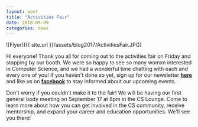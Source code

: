 ```yaml
---
layout: post
title: "Activities Fair"
date: 2018-09-09
categories: news
---
```

![Flyer]({{ site.url }}/assets/blog2017/ActivitiesFair.JPG)

Hi everyone! Thank you all for coming out to the activities fair on Friday and stopping by our booth. We were so happy to see so many womxn interested in Computer Science, and we had a wonderful time chatting with each and every one of you! If you haven't done so yet, sign up for our newsletter [**here**][mailinglist] and like us on [**facebook**][facebook] to stay informed about our upcoming events.

Don't worry if you couldn't make it to the fair! We will be having our first general body meeting on September 17 at 8pm in the CS Lounge. Come to learn more about how you can get involved in the CS community, receive mentorship, and expand your career and education opportunities. We'll see you there!

[mailinglist]: http://columbia.us9.list-manage.com/subscribe?u=4c6a1c710f8ab9cce10272368&id=593b5faa43
[facebook]:https://www.facebook.com/CUWICS

